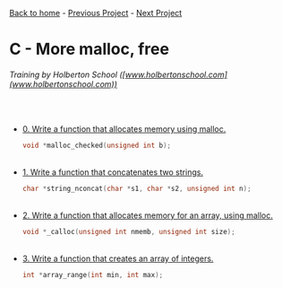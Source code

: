 [Back to home](/README.md) - [Previous Project](/malloc_free/README.md) - [Next Project](/pointers_arrays_strings/README.md)

# C - More malloc, free
###### Training by Holberton School ([www.holbertonschool.com](www.holbertonschool.com))
&nbsp;
- [0. Write a function that allocates memory using malloc.](0-malloc_checked.c)
    &nbsp;
    ```c
    void *malloc_checked(unsigned int b);
    ```
    &nbsp;
- [1. Write a function that concatenates two strings.](1-string_nconcat.c)
    &nbsp;
    ```c
    char *string_nconcat(char *s1, char *s2, unsigned int n);
    ```
    &nbsp;
- [2. Write a function that allocates memory for an array, using malloc.](2-calloc.c)
    &nbsp;
    ```c
    void *_calloc(unsigned int nmemb, unsigned int size);
    ```
    &nbsp;
- [3. Write a function that creates an array of integers.](3-array_range.c)
    &nbsp;
    ```c
    int *array_range(int min, int max);
    ```
  

